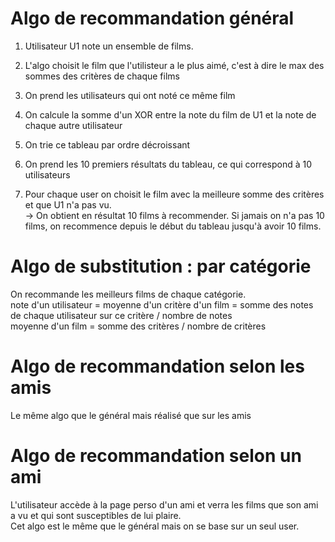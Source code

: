 # Algo de recommandation général

1.  Utilisateur U1 note un ensemble de films.  

2.  L'algo choisit le film que l'utilisteur a le plus aimé, c'est à dire le max des sommes des critères de chaque films  

3.  On prend les utilisateurs qui ont noté ce même film  

4.  On calcule la somme d'un XOR entre la note du film de U1 et la note de chaque autre utilisateur  

5.  On trie ce tableau par ordre décroissant  

6.  On prend les 10 premiers résultats du tableau, ce qui correspond à 10 utilisateurs  

7.  Pour chaque user on choisit le film avec la meilleure somme des critères et que U1 n'a pas vu.  
    -> On obtient en résultat 10 films à recommender. Si jamais on n'a pas 10 films, on recommence depuis le début du tableau jusqu'à avoir 10 films.


# Algo de substitution : par catégorie

On recommande les meilleurs films de chaque catégorie.  
note d'un utilisateur =
moyenne d'un critère d'un film = somme des notes de chaque utilisateur sur ce critère / nombre de notes  
moyenne d'un film = somme des critères / nombre de critères

# Algo de recommandation selon les amis 
Le même algo que le général mais réalisé que sur les amis

# Algo de recommandation selon un ami
L'utilisateur accède à la page perso d'un ami et verra les films que son ami a vu et qui sont susceptibles de lui plaire.  
Cet algo est le même que le général mais on se base sur un seul user.
